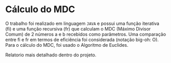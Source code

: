 # Cálculo do MDC

O trabalho foi realizado  em
linguagem `JAVA` e possui uma função iterativa (fi) e uma função recursiva (fr) que calculam o MDC
(Máximo Divisor Comum) de 2 números a e b recebidos como parâmetros. Uma
comparação entre fi e fr em termos de eficiência foi considerada (notação big-oh:
O). Para o cálculo do MDC, foi usado o Algoritmo de Euclides.

Relatorio mais detalhado dentro do projeto.
